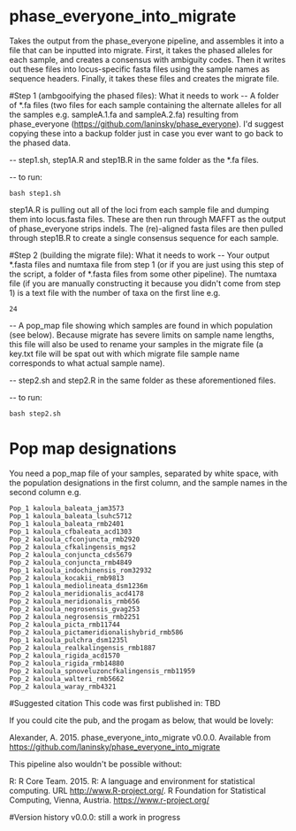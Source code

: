 # phase_everyone_into_migrate
Takes the output from the phase_everyone pipeline, and assembles it into a file that can be inputted into migrate. First, it takes the phased alleles for each sample, and creates a consensus with ambiguity codes. Then it writes out these files into locus-specific fasta files using the sample names as sequence headers. Finally, it takes these files and creates the migrate file.

#Step 1 (ambgooifying the phased files): What it needs to work
-- A folder of *.fa files (two files for each sample containing the alternate alleles for all the samples e.g. sampleA.1.fa and sampleA.2.fa) resulting from phase_everyone (https://github.com/laninsky/phase_everyone). I'd suggest copying these into a backup folder just in case you ever want to go back to the phased data.

-- step1.sh, step1A.R and step1B.R in the same folder as the *.fa files.

-- to run:
```
bash step1.sh
```

step1A.R is pulling out all of the loci from each sample file and dumping them into locus.fasta files. These are then run through MAFFT as the output of phase_everyone strips indels. The (re)-aligned fasta files are then pulled through step1B.R to create a single consensus sequence for each sample. 

#Step 2 (building the migrate file): What it needs to work
-- Your output *.fasta files and numtaxa file from step 1 (or if you are just using this step of the script, a folder of *.fasta files from some other pipeline). The numtaxa file (if you are manually constructing it because you didn't come from step 1) is a text file with the number of taxa on the first line e.g.
```
24
```

-- A pop_map file showing which samples are found in which population (see below). Because migrate has severe limits on sample name lengths, this file will also be used to rename your samples in the migrate file (a key.txt file will be spat out with which migrate file sample name corresponds to what actual sample name).

-- step2.sh and step2.R in the same folder as these aforementioned files.

-- to run:
```
bash step2.sh
```

# Pop map designations
You need a pop_map file of your samples, separated by white space, with the population designations in the first column, and the sample names in the second column e.g.
```
Pop_1 kaloula_baleata_jam3573
Pop_1 kaloula_baleata_lsuhc5712
Pop_1 kaloula_baleata_rmb2401
Pop_1 kaloula_cfbaleata_acd1303
Pop_2 kaloula_cfconjuncta_rmb2920
Pop_2 kaloula_cfkalingensis_mgs2
Pop_2 kaloula_conjuncta_cds5679
Pop_2 kaloula_conjuncta_rmb4849
Pop_1 kaloula_indochinensis_rom32932
Pop_2 kaloula_kocakii_rmb9813
Pop_1 kaloula_mediolineata_dsm1236m
Pop_2 kaloula_meridionalis_acd4178
Pop_2 kaloula_meridionalis_rmb656
Pop_2 kaloula_negrosensis_gvag253
Pop_2 kaloula_negrosensis_rmb2251
Pop_2 kaloula_picta_rmb11744
Pop_2 kaloula_pictameridionalishybrid_rmb586
Pop_1 kaloula_pulchra_dsm1235l
Pop_2 kaloula_realkalingensis_rmb1887
Pop_2 kaloula_rigida_acd1570
Pop_2 kaloula_rigida_rmb14880
Pop_2 kaloula_spnoveluzoncfkalingensis_rmb11959
Pop_2 kaloula_walteri_rmb5662
Pop_2 kaloula_waray_rmb4321
```

#Suggested citation
This code was first published in: TBD

If you could cite the pub, and the progam as below, that would be lovely:

Alexander, A. 2015. phase_everyone_into_migrate v0.0.0. Available from https://github.com/laninsky/phase_everyone_into_migrate

This pipeline also wouldn't be possible without:

R: R Core Team. 2015. R: A language and environment for statistical computing. URL http://www.R-project.org/. R Foundation for Statistical Computing, Vienna, Austria. https://www.r-project.org/

#Version history
v0.0.0: still a work in progress
